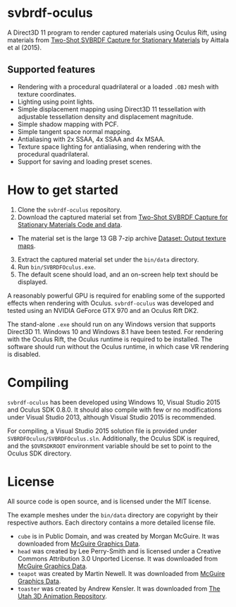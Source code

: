 # svbrdf-oculus
A Direct3D 11 program to render captured materials using Oculus Rift,
using materials from
[Two-Shot SVBRDF Capture for Stationary Materials](https://mediatech.aalto.fi/publications/graphics/TwoShotSVBRDF/) by Aittala et al (2015).

## Supported features

* Rendering with a procedural quadrilateral or a loaded `.OBJ` mesh with
  texture coordinates.
* Lighting using point lights.
* Simple displacement mapping using Direct3D 11 tessellation with
  adjustable tessellation density and displacement magnitude.
* Simple shadow mapping with PCF.
* Simple tangent space normal mapping.
* Antialiasing with 2x SSAA, 4x SSAA and 4x MSAA.
* Texture space lighting for antialiasing, when rendering with the procedural quadrilateral.
* Support for saving and loading preset scenes.

# How to get started

1. Clone the `svbrdf-oculus` repository.
2. Download the captured material set from [Two-Shot SVBRDF Capture for Stationary Materials Code and data](https://mediatech.aalto.fi/publications/graphics/TwoShotSVBRDF/code_and_data.html).
  * The material set is the large 13 GB 7-zip archive [Dataset: Output texture maps](https://mediatech.aalto.fi/publications/graphics/TwoShotSVBRDF/twoshot_data_results.7z).
3. Extract the captured material set under the `bin/data` directory.
4. Run `bin/SVBRDFOculus.exe`.
5. The default scene should load, and an on-screen help text should be
   displayed.

A reasonably powerful GPU is required for enabling some of the supported
effects when rendering with Oculus. `svbrdf-oculus` was developed and
tested using an NVIDIA GeForce GTX 970 and an Oculus Rift DK2.

The stand-alone `.exe` should run on any Windows version that supports
Direct3D 11. Windows 10 and Windows 8.1 have been tested. For rendering
with the Oculus Rift, the Oculus runtime is required to be installed.
The software should run without the Oculus runtime, in which case VR
rendering is disabled.

# Compiling

`svbrdf-oculus` has been developed using Windows 10, Visual Studio 2015
and Oculus SDK 0.8.0. It should also compile with few or no
modifications under Visual Studio 2013, although Visual Studio 2015 is
recommended.

For compiling, a Visual Studio 2015 solution file is provided under
`SVBRDFOculus/SVBRDFOculus.sln`. Additionally, the Oculus SDK is
required, and the `$OVRSDKROOT` environment variable should be set to
point to the Oculus SDK directory.

# License

All source code is open source, and is licensed under the MIT license.

The example meshes under the `bin/data` directory are copyright by their
respective authors. Each directory contains a more detailed license
file.
* `cube` is in Public Domain, and was created by Morgan McGuire. It was
  downloaded from [McGuire Graphics Data](http://graphics.cs.williams.edu/data/meshes.xml).
* `head` was created by Lee Perry-Smith and is licensed under a Creative
  Commons Attribution 3.0 Unported License. It was downloaded from [McGuire Graphics Data](http://graphics.cs.williams.edu/data/meshes.xml).
* `teapot` was created by Martin Newell. It was downloaded from [McGuire Graphics Data](http://graphics.cs.williams.edu/data/meshes.xml).
* `toaster` was created by Andrew Kensler. It was downloaded from [The Utah 3D Animation Repository](http://www.sci.utah.edu/~wald/animrep/).

